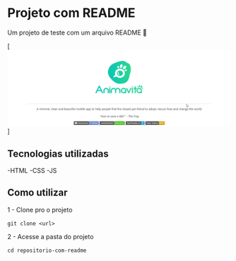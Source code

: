 # Projeto com README
Um projeto de teste com um arquivo README 🚀

[<img src="Tela.gif" alt="gif da tela inicial do projeto com README">]

## Tecnologias utilizadas
-HTML
-CSS
-JS

## Como utilizar

1 - Clone pro o projeto
```
git clone <url>
```

2 - Acesse a pasta do projeto
```
cd repositorio-com-readme
```